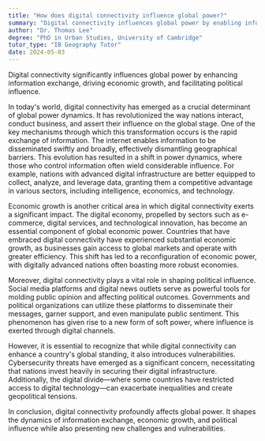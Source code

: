 ```yaml
---
title: "How does digital connectivity influence global power?"
summary: "Digital connectivity influences global power by enabling information exchange, fostering economic growth, and facilitating political influence."
author: "Dr. Thomas Lee"
degree: "PhD in Urban Studies, University of Cambridge"
tutor_type: "IB Geography Tutor"
date: 2024-05-03
---
```


Digital connectivity significantly influences global power by enhancing information exchange, driving economic growth, and facilitating political influence.

In today's world, digital connectivity has emerged as a crucial determinant of global power dynamics. It has revolutionized the way nations interact, conduct business, and assert their influence on the global stage. One of the key mechanisms through which this transformation occurs is the rapid exchange of information. The internet enables information to be disseminated swiftly and broadly, effectively dismantling geographical barriers. This evolution has resulted in a shift in power dynamics, where those who control information often wield considerable influence. For example, nations with advanced digital infrastructure are better equipped to collect, analyze, and leverage data, granting them a competitive advantage in various sectors, including intelligence, economics, and technology.

Economic growth is another critical area in which digital connectivity exerts a significant impact. The digital economy, propelled by sectors such as e-commerce, digital services, and technological innovation, has become an essential component of global economic power. Countries that have embraced digital connectivity have experienced substantial economic growth, as businesses gain access to global markets and operate with greater efficiency. This shift has led to a reconfiguration of economic power, with digitally advanced nations often boasting more robust economies.

Moreover, digital connectivity plays a vital role in shaping political influence. Social media platforms and digital news outlets serve as powerful tools for molding public opinion and affecting political outcomes. Governments and political organizations can utilize these platforms to disseminate their messages, garner support, and even manipulate public sentiment. This phenomenon has given rise to a new form of soft power, where influence is exerted through digital channels.

However, it is essential to recognize that while digital connectivity can enhance a country's global standing, it also introduces vulnerabilities. Cybersecurity threats have emerged as a significant concern, necessitating that nations invest heavily in securing their digital infrastructure. Additionally, the digital divide—where some countries have restricted access to digital technology—can exacerbate inequalities and create geopolitical tensions.

In conclusion, digital connectivity profoundly affects global power. It shapes the dynamics of information exchange, economic growth, and political influence while also presenting new challenges and vulnerabilities.
    
